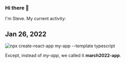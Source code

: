 ### Hi there 👋

<p>I'm Steve. My current activity:</p> 

## Jan 26, 2022

<p>
  <img src="https://bogoodski.blob.core.windows.net/misc/march2022projecttweet.jpg" alt="npx create-react-app my-app --template typescript"/>
</p>
<p>
  Except, instead of <i>my-app</i>, we called it <b>march2022-app</b>. 
</p>
